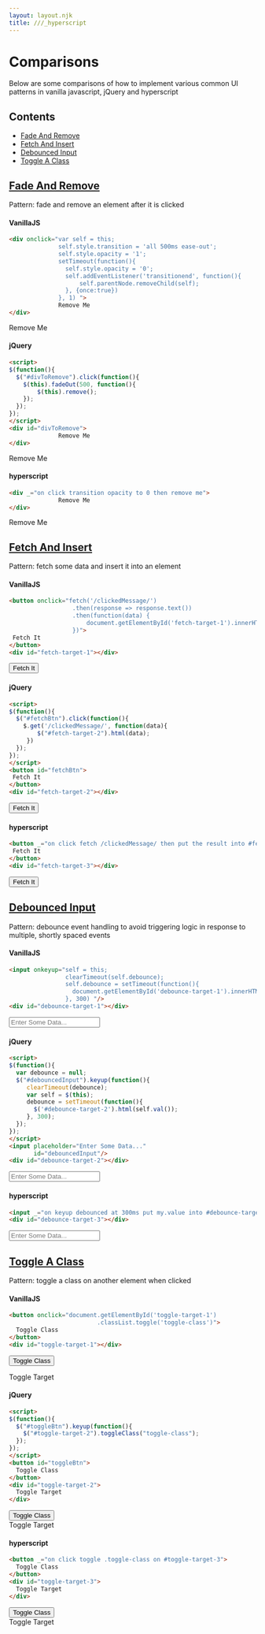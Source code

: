 ```yaml
---
layout: layout.njk
title: ///_hyperscript
---
```


<script src="https://code.jquery.com/jquery-3.6.0.min.js"
  integrity="sha256-/xUj+3OJU5yExlq6GSYGSHk7tPXikynS7ogEvDej/m4="
  crossorigin="anonymous"></script>

# Comparisons

Below are some comparisons of how to implement various common UI patterns in vanilla javascript, jQuery and hyperscript

## Contents

* [Fade And Remove](#fade-and-remove)
* [Fetch And Insert](#fetch-and-insert)
* [Debounced Input](#debounced-input)
* [Toggle A Class](#toggle-class)

## <a name='fade-and-remove'>[Fade And Remove](#fade-and-remove)

Pattern: fade and remove an element after it is clicked

#### VanillaJS

```html
<div onclick="var self = this;
              self.style.transition = 'all 500ms ease-out';
              self.style.opacity = '1'; 
              setTimeout(function(){
                self.style.opacity = '0';
                self.addEventListener('transitionend', function(){
                    self.parentNode.removeChild(self);
                }, {once:true})
              }, 1) ">
              Remove Me
</div>
```

<div onclick="var self = this;
              self.style.transition = 'all 500ms ease-out';
              self.style.opacity = '1'; setTimeout(function(){
                self.style.opacity = '0';
                self.addEventListener('transitionend', function(){
                    self.parentNode.removeChild(self);
                }, {once:true})
              }, 1) ">
              Remove Me
</div>

#### jQuery
```html
<script>
$(function(){
  $("#divToRemove").click(function(){
    $(this).fadeOut(500, function(){
        $(this).remove();
    });
  });
});
</script>
<div id="divToRemove">
              Remove Me
</div>
```

<script>
$(function(){
  $("#divToRemove").click(function(){
    $(this).fadeOut(500, function(){
        $(this).remove();
    });
  });
});
</script>
<div id="divToRemove">
              Remove Me
</div>

#### hyperscript

```html
<div _="on click transition opacity to 0 then remove me">
              Remove Me
</div>
```

<div _="on click transition opacity to 0 then remove me">
              Remove Me
</div>

## <a name='fetch-and-insert'>[Fetch And Insert](#fetch-and-insert)

Pattern: fetch some data and insert it into an element

#### VanillaJS

```html
<button onclick="fetch('/clickedMessage/')
                  .then(response => response.text())
                  .then(function(data) {
                      document.getElementById('fetch-target-1').innerHTML = data
                  })">
 Fetch It
</button>
<div id="fetch-target-1"></div>
```
<button onclick="fetch('/clickedMessage/')
                  .then(response => response.text())
                  .then(function(data) {
                     document.getElementById('fetch-target-1').innerHTML = data
                  })">
 Fetch It
</button>
<div id="fetch-target-1"></div>

#### jQuery
```html
<script>
$(function(){
  $("#fetchBtn").click(function(){
    $.get('/clickedMessage/', function(data){
        $("#fetch-target-2").html(data);
     })
  });
});
</script>
<button id="fetchBtn">
 Fetch It
</button>
<div id="fetch-target-2"></div>
```

<script>
$(function(){
  $("#fetchBtn").click(function(){
    $.get('/clickedMessage/', function(data){
        $("#fetch-target-2").html(data);
     })
  });
});
</script>
<button id="fetchBtn">
 Fetch It
</button>
<div id="fetch-target-2"></div>

#### hyperscript

```html
<button _="on click fetch /clickedMessage/ then put the result into #fetch-target-3">
 Fetch It
</button>
<div id="fetch-target-3"></div>
```

<button _="on click fetch /clickedMessage/ then put the result into #fetch-target-3">
 Fetch It
</button>
<div id="fetch-target-3"></div>

## <a name='debounced-input'>[Debounced Input](#debounced-input)

Pattern: debounce event handling to avoid triggering logic in response to multiple, shortly
spaced events

#### VanillaJS

```html
<input onkeyup="self = this;
                clearTimeout(self.debounce);
                self.debounce = setTimeout(function(){
                  document.getElementById('debounce-target-1').innerHTML = self.value;
                }, 300) "/>
<div id="debounce-target-1"></div>
```
<input placeholder="Enter Some Data..."
       onkeyup="self = this;
                clearTimeout(self.debounce);
                self.debounce = setTimeout(function(){
                  document.getElementById('debounce-target-1').innerHTML = self.value;
                }, 300) "/>
<div id="debounce-target-1"></div>

#### jQuery
```html
<script>
$(function(){
  var debounce = null;
  $("#debouncedInput").keyup(function(){
     clearTimeout(debounce);
     var self = $(this);
     debounce = setTimeout(function(){
       $('#debounce-target-2').html(self.val());
     }, 300);
  });
});
</script>
<input placeholder="Enter Some Data..."
       id="debouncedInput"/>
<div id="debounce-target-2"></div>
```

<script>
$(function(){
  var debounce = null;
  $("#debouncedInput").keyup(function(){
     clearTimeout(debounce);
     var self = $(this);
     debounce = setTimeout(function(){
       $('#debounce-target-2').html(self.val());
     }, 300);
  });
});
</script>
<input placeholder="Enter Some Data..."
       id="debouncedInput"/>
<div id="debounce-target-2"></div>

#### hyperscript

```html
<input _="on keyup debounced at 300ms put my.value into #debounce-target-3"/>
<div id="debounce-target-3"></div>
```
<input placeholder="Enter Some Data..."
       _="on keyup debounced at 300ms put my.value into #debounce-target-3"/>
<div id="debounce-target-3"></div>

## <a name='toggle-class'>[Toggle A Class](#toggle-class)

Pattern: toggle a class on another element when clicked

#### VanillaJS

<style>
.toggle-class {
  border: 5px solid red;
}
</style>
```html
<button onclick="document.getElementById('toggle-target-1')
                         .classList.toggle('toggle-class')">
  Toggle Class
</button>
<div id="toggle-target-1"></div>
```
<button onclick="document.getElementById('toggle-target-1')
                         .classList.toggle('toggle-class')">
  Toggle Class
</button>
<div id="toggle-target-1">
  Toggle Target
</div>

#### jQuery
```html
<script>
$(function(){
  $("#toggleBtn").keyup(function(){
    $("#toggle-target-2").toggleClass("toggle-class");
  });
});
</script>
<button id="toggleBtn">
  Toggle Class
</button>
<div id="toggle-target-2">
  Toggle Target
</div>
```

<script>
$(function(){
  $("#toggleBtn").click(function(){
    $("#toggle-target-2").toggleClass("toggle-class");
  });
});
</script>

<button id="toggleBtn">
  Toggle Class
</button>

<div id="toggle-target-2">
  Toggle Target
</div>

#### hyperscript

```html
<button _="on click toggle .toggle-class on #toggle-target-3">
  Toggle Class
</button>
<div id="toggle-target-3">
  Toggle Target
</div>
```

<button _="on click toggle .toggle-class on #toggle-target-3">
  Toggle Class
</button>
<div id="toggle-target-3">
  Toggle Target
</div>


<div style="height: 400px">
</div>
